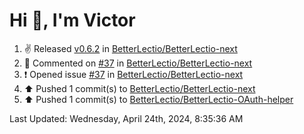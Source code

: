 <h1>Hi 👋, I'm Victor </h1>

<!--RECENT_ACTIVITY:start-->
1. ✌️ Released [v0.6.2](https://github.com/BetterLectio/BetterLectio-next/releases/tag/v0.6.2) in [BetterLectio/BetterLectio-next](https://github.com/BetterLectio/BetterLectio-next)<br>
2. 💬 Commented on [#37](https://github.com/BetterLectio/BetterLectio-next/issues/37#issuecomment-2073400853) in [BetterLectio/BetterLectio-next](https://github.com/BetterLectio/BetterLectio-next)<br>
3. ❗️ Opened issue [#37](https://github.com/BetterLectio/BetterLectio-next/issues/37) in [BetterLectio/BetterLectio-next](https://github.com/BetterLectio/BetterLectio-next)<br>
4. ⬆️ Pushed 1 commit(s) to [BetterLectio/BetterLectio-next](https://github.com/BetterLectio/BetterLectio-next)<br>
5. ⬆️ Pushed 1 commit(s) to [BetterLectio/BetterLectio-OAuth-helper](https://github.com/BetterLectio/BetterLectio-OAuth-helper)<br>
<!--RECENT_ACTIVITY:end-->

<!--RECENT_ACTIVITY:last_update-->
Last Updated: Wednesday, April 24th, 2024, 8:35:36 AM
<!--RECENT_ACTIVITY:last_update_end-->
